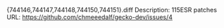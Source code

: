 {744146,744147,744148,744150,744151}.diff
Description: 115ESR patches
URL: https://github.com/chmeeedalf/gecko-dev/issues/4
